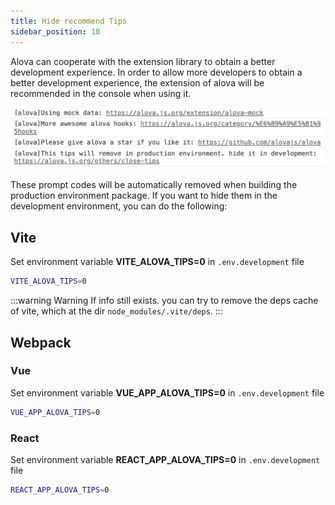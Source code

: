 ```yaml
---
title: Hide recommend Tips
sidebar_position: 10
---
```


Alova can cooperate with the extension library to obtain a better development experience. In order to allow more developers to obtain a better development experience, the extension of alova will be recommended in the console when using it.

![tips](/img/alova-tips.jpg)

These prompt codes will be automatically removed when building the production environment package. If you want to hide them in the development environment, you can do the following:

## Vite

Set environment variable **VITE_ALOVA_TIPS=0** in `.env.development` file

```bash title=.env.development
VITE_ALOVA_TIPS=0
```

:::warning Warning
If info still exists. you can try to remove the deps cache of vite, which at the dir `node_modules/.vite/deps`.
:::

## Webpack

### Vue

Set environment variable **VUE_APP_ALOVA_TIPS=0** in `.env.development` file

```bash title=.env.development
VUE_APP_ALOVA_TIPS=0
```

### React

Set environment variable **REACT_APP_ALOVA_TIPS=0** in `.env.development` file

```bash title=.env.development
REACT_APP_ALOVA_TIPS=0
```
